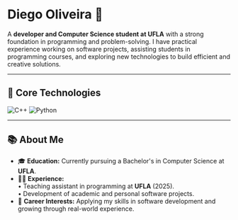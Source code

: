 # Diego Oliveira 👋

A **developer and Computer Science student at UFLA** with a strong foundation in programming and problem-solving. I have practical experience working on software projects, assisting students in programming courses, and exploring new technologies to build efficient and creative solutions.

---

## 🧠 Core Technologies

![C++](https://img.shields.io/badge/C++-00599C?style=flat&logo=c%2B%2B&logoColor=white)
![Python](https://img.shields.io/badge/Python-3776AB?style=flat&logo=python&logoColor=white)

---

## 📚 About Me

- 🎓 **Education:** Currently pursuing a Bachelor's in Computer Science at **UFLA**.
- 🧑‍🏫 **Experience:**  
  • Teaching assistant in programming at **UFLA** (2025).  
  • Development of academic and personal software projects.
- 🚀 **Career Interests:** Applying my skills in software development and growing through real-world experience.

